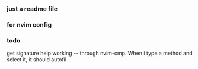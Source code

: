 ### just a readme file
### for nvim config


### todo
get signature help working -- through nvim-cmp. When i type a method and select it, it should autofil
